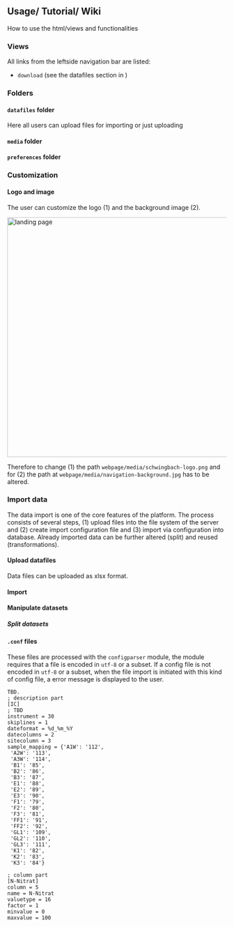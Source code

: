 ## Usage/ Tutorial/ Wiki

How to use the html/views and functionalities

### Views

All links from the leftside navigation bar are listed:

* `download` (see the datafiles section in )

### Folders

#### `datafiles` folder
Here all users can upload files for importing or just uploading
#### `media` folder
#### `preferences` folder

### Customization
#### Logo and image

The user can customize the logo (1) and the background image (2).

<img src="../\_images/landing-page.png" alt="landing page" width="550"/>

Therefore to change (1) the path `webpage/media/schwingbach-logo.png` and for (2) the path at
`webpage/media/navigation-background.jpg` has to be altered.


### Import data

The data import is one of the core features of the platform.
The process consists of several steps, (1) upload files into the file system of the server and
(2) create import configuration file and (3) import via configuration into database.
Already imported data can be further altered (split) and reused (transformations).

#### Upload datafiles

Data files can be uploaded as xlsx format.

#### Import
#### Manipulate datasets
##### Split datasets

#### `.conf` files

These files are processed with the `configparser` module, the module requires that a file is encoded in `utf-8` or a subset.
If a config file is not encoded in `utf-8` or a subset, when the file import is initiated with this kind of config file,
a error message is displayed to the user.

```pacmanconf
TBD.
; description part
[IC]
; TBD
instrument = 30
skiplines = 1
dateformat = %d_%m_%Y
datecolumns = 2
sitecolumn = 3
sample_mapping = {'A1W': '112',
 'A2W': '113',
 'A3W': '114',
 'B1': '85',
 'B2': '86',
 'B3': '87',
 'E1': '88',
 'E2': '89',
 'E3': '90',
 'F1': '79',
 'F2': '80',
 'F3': '81',
 'FF1': '91',
 'FF2': '92',
 'GL1': '109',
 'GL2': '110',
 'GL3': '111',
 'K1': '82',
 'K2': '83',
 'K3': '84'}

; column part
[N-Nitrat]
column = 5
name = N-Nitrat
valuetype = 16
factor = 1
minvalue = 0
maxvalue = 100
```

